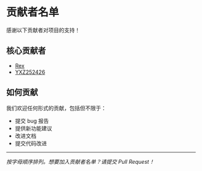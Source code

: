 # 贡献者名单

感谢以下贡献者对项目的支持！

## 核心贡献者

- [Rex](https://github.com/ChainRex)
- [YXZ252426](https://github.com/YXZ252426)

## 如何贡献

我们欢迎任何形式的贡献，包括但不限于：

- 提交 bug 报告
- 提供新功能建议
- 改进文档
- 提交代码改进
---

*按字母顺序排列。想要加入贡献者名单？请提交 Pull Request！*